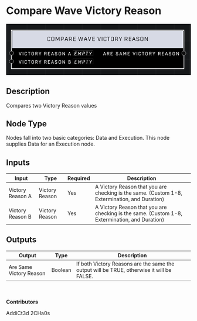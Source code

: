 # Compare Wave Victory Reason
![alt text](../../../.gitbook/assets/compare-wave-victory-reason.png)

## Description
Compares two Victory Reason values

## Node Type
Nodes fall into two basic categories: Data and Execution. This node supplies Data for an Execution node.

## Inputs
| Input            | Type             | Required | Description												    |
|------------------|------------------|----------|--------------------------------------------------------------|
| Victory Reason A | Victory Reason | Yes | A Victory Reason that you are checking is the same. (Custom 1-8, Extermination, and Duration)|
| Victory Reason B | Victory Reason | Yes | A Victory Reason that you are checking is the same. (Custom 1-8, Extermination, and Duration)|

## Outputs
| Output           | Type             | Description												     |
|------------------|------------------|--------------------------------------------------------------|
| Are Same Victory Reason | Boolean | If both Victory Reasons are the same the output will be TRUE, otherwise it will be FALSE. |

\
\
**Contributors**

AddiCt3d 2CHa0s
